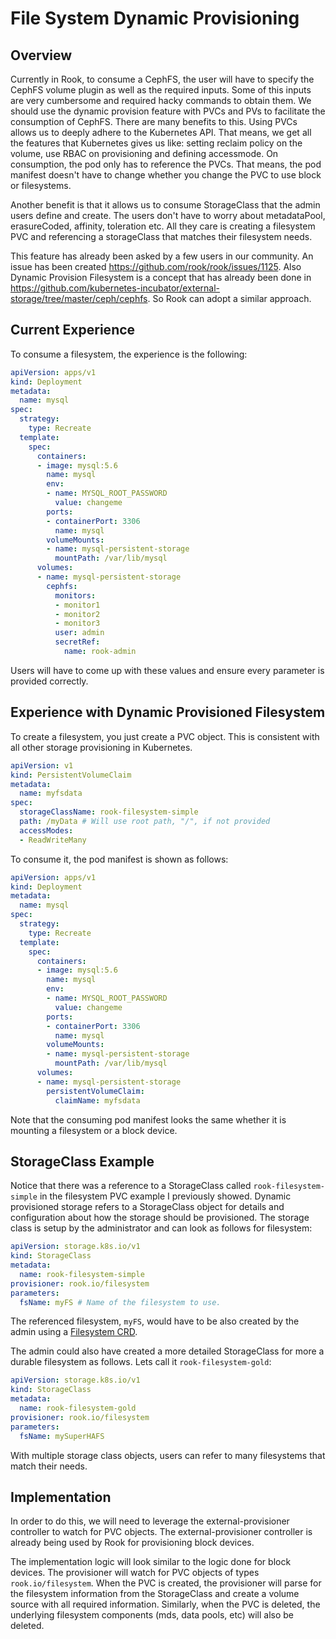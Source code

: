# File System Dynamic Provisioning

## Overview

Currently in Rook, to consume a CephFS, the user will have to specify the CephFS volume plugin as well as the required inputs. Some of this inputs are very cumbersome and required hacky commands to obtain them. We should use the dynamic provision feature with PVCs and PVs to facilitate the consumption of CephFS. There are many benefits to this.
Using PVCs allows us to deeply adhere to the Kubernetes API. That means, we get all the features that Kubernetes gives us like: setting reclaim policy on the volume, use RBAC on provisioning and defining accessmode.
On consumption, the pod only has to reference the PVCs. That means, the pod manifest doesn't have to change whether you change the PVC to use block or filesystems.

Another benefit is that it allows us to consume StorageClass that the admin users define and create. The users don't have to worry about metadataPool, erasureCoded, affinity, toleration etc. All they care is creating a filesystem PVC and referencing a storageClass that matches their filesystem needs.

This feature has already been asked by a few users in our community. An issue has been created https://github.com/rook/rook/issues/1125.
Also Dynamic Provision Filesystem is a concept that has already been done in https://github.com/kubernetes-incubator/external-storage/tree/master/ceph/cephfs. So Rook can adopt a similar approach.

## Current Experience

To consume a filesystem, the experience is the following:

```yaml
apiVersion: apps/v1
kind: Deployment
metadata:
  name: mysql
spec:
  strategy:
    type: Recreate
  template:
    spec:
      containers:
      - image: mysql:5.6
        name: mysql
        env:
        - name: MYSQL_ROOT_PASSWORD
          value: changeme
        ports:
        - containerPort: 3306
          name: mysql
        volumeMounts:
        - name: mysql-persistent-storage
          mountPath: /var/lib/mysql
      volumes:
      - name: mysql-persistent-storage
        cephfs:
          monitors:
          - monitor1
          - monitor2
          - monitor3
          user: admin
          secretRef:
            name: rook-admin
```

Users will have to come up with these values and ensure every parameter is provided correctly.

## Experience with Dynamic Provisioned Filesystem

To create a filesystem, you just create a PVC object. This is consistent with all other storage provisioning in Kubernetes.

```yaml
apiVersion: v1
kind: PersistentVolumeClaim
metadata:
  name: myfsdata
spec:
  storageClassName: rook-filesystem-simple
  path: /myData # Will use root path, "/", if not provided
  accessModes:
  - ReadWriteMany
```

To consume it, the pod manifest is shown as follows:

```yaml
apiVersion: apps/v1
kind: Deployment
metadata:
  name: mysql
spec:
  strategy:
    type: Recreate
  template:
    spec:
      containers:
      - image: mysql:5.6
        name: mysql
        env:
        - name: MYSQL_ROOT_PASSWORD
          value: changeme
        ports:
        - containerPort: 3306
          name: mysql
        volumeMounts:
        - name: mysql-persistent-storage
          mountPath: /var/lib/mysql
      volumes:
      - name: mysql-persistent-storage
        persistentVolumeClaim:
          claimName: myfsdata
```

Note that the consuming pod manifest looks the same whether it is mounting a filesystem or a block device.

## StorageClass Example

Notice that there was a reference to a StorageClass called `rook-filesystem-simple` in the filesystem PVC example I previously showed. Dynamic provisioned storage refers to a StorageClass object for details and configuration about how the storage should be provisioned.
The storage class is setup by the administrator and can look as follows for filesystem:

```yaml
apiVersion: storage.k8s.io/v1
kind: StorageClass
metadata:
  name: rook-filesystem-simple
provisioner: rook.io/filesystem
parameters:
  fsName: myFS # Name of the filesystem to use.
```

The referenced filesystem, `myFS`, would have to be also created by the admin using a [Filesystem CRD](/Documentation/ceph-filesystem-crd.md).

The admin could also have created a more detailed StorageClass for more a durable filesystem as follows. Lets call it `rook-filesystem-gold`:

```yaml
apiVersion: storage.k8s.io/v1
kind: StorageClass
metadata:
  name: rook-filesystem-gold
provisioner: rook.io/filesystem
parameters:
  fsName: mySuperHAFS
```

With multiple storage class objects, users can refer to many filesystems that match their needs.

## Implementation

In order to do this, we will need to leverage the external-provisioner controller to watch for PVC objects. The external-provisioner controller is already being used by Rook for provisioning block devices.

The implementation logic will look similar to the logic done for block devices. The provisioner will watch for PVC objects of types `rook.io/filesystem`. When the PVC is created, the provisioner will parse for the filesystem information from the StorageClass and create a volume source with all required information. Similarly, when the PVC is deleted, the underlying filesystem components (mds, data pools, etc) will also be deleted.
